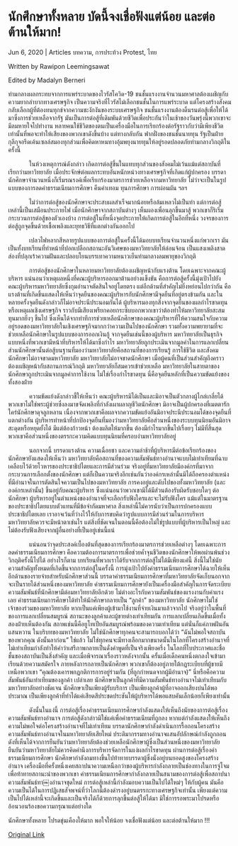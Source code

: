 # นักศึกษาทั้งหลาย บัดนี้จงเชื่อฟังแต่น้อย และต่อต้านให้มาก!

Jun 6, 2020 | Articles บทความ, การประท้วง Protest, ไทย





Written by Rawipon Leemingsawat

Edited by Madalyn Berneri

ท่ามกลางผลกระทบจากการแพร่ระบาดของไวรัสโควิด-19 ชนชั้นแรงงานจำนวนมหาศาลต้องเผชิญกับความยากลำบากทางเศรษฐกิจ เป็นความจริงที่ไวรัสไม่เลือกชนชั้นในการแพร่ระบาด แต่โครงสร้างสังคมกลับเลือกผู้ที่ต้องทนทุกข์จากความชะงักงันของระบบเศรษฐกิจ ชนชั้นแรงงานต้องดิ้นรนต่อสู้เพื่อให้ได้มาซึ่งการช่วยเหลือจากรัฐ มันเป็นการต่อสู้ที่เดิมพันด้วยชีวิตเพื่อประกันว่าในเช้าของวันพรุ่งนี้พวกเขาจะมีลมหายใจไปทำงาน หลายคนใช้ชีวิตของตนเป็นเครื่องมือในการเรียกร้องต่อรัฐราวกับว่ามีเพียงชีวิตเท่านั้นที่พอจะทำให้เสียงของพวกเขาดังขึ้นบ้าง แต่ทางกลับกัน ฟากฝั่งของชนชั้นนายทุน รัฐเป็นฝ่ายกุลีกุจอรีดเค้นเซลล์สมองทุกส่วนเพื่อคิดหาหนทางอุ้มพยุงนายทุนให้อยู่รอดปลอดภัยท่ามกลางวิกฤติในครั้งนี้

            ในห้วงเหตุการณ์ดังกล่าว เกิดการต่อสู้ขึ้นในแทบทุกส่วนของสังคมไม่เว้นแม้แต่สถาบันที่เรียกว่ามหาวิทยาลัย เมื่อประจักษ์ต่อผลกระทบอันหนักหน่วงทางเศรษฐกิจที่เกิดแก่ผู้ปกครอง บรรดานักศึกษาจำนวนหนึ่งก็เริ่มรณรงค์เพื่อเรียกร้องมาตรการช่วยเหลือจากมหาวิทยาลัย ไม่ว่าจะเป็นในรูปแบบของการลดค่าธรรมเนียมการศึกษา คืนค่าเทอม ทุนการศึกษา การผ่อนผัน ฯลฯ

            ไม่ว่าการต่อสู้ของนักศึกษาจะประสบผลสำเร็จมากน้อยหรือล้มเหลวไม่เป็นท่า แต่การต่อสู้เหล่านี้เป็นเสมือนประกายไฟ เมื่อนักศึกษาจากสถาบันต่างๆ เห็นผองเพื่อนลุกขึ้นมาสู้ พวกเขาก็ริเริ่มกระบวนการต่อสู้ของตัวเองบ้าง การต่อสู้ในที่หนึ่งจุดประกายให้เกิดการต่อสู้ในอีกที่หนึ่ง วงจรของการต่อสู้ถูกจุดขึ้นด้วยเชื้อเพลิงและยุทธวิธีที่แตกต่างกันออกไป

            เปลวไฟหลากสีหลายรูปแบบของการต่อสู้ในครั้งนี้ได้มอบบทเรียนจำนวนหนึ่งแก่พวกเรา มันเป็นทั้งบทเรียนที่ทำหน้าที่ปอกเปลือกสถานะอันวิเศษของมหาวิทยาลัยให้ล่อนจ้อน เป็นแสงเพลิงสาดส่องที่ปลุกเร้าความฝันและปลอบโยนบรรเทาความหนาวเย็นท่ามกลางลมพายุของวิกฤติ

            การต่อสู้ของนักศึกษาในหลายมหาวิทยาลัยต้องเผชิญหน้ากับแรงต้าน โดยเฉพาะจากคณะผู้บริหาร แน่นอนว่าเหตุผลหนึ่งที่คณะผู้บริหารออกมาต้านอย่างแข็งขัน คือการต่อสู้ครั้งนี้มุ่งเป้าไปยังคณะผู้บริหารมหาวิทยาลัยซึ่งกุมอำนาจตัดสินใจอยู่โดยตรง แต่อีกด้านที่สำคัญไม่ยิ่งหย่อนไปกว่ากัน คือแรงต้านที่เกิดขึ้นแสดงให้เห็นว่าจุดยืนของคณะผู้บริหารกับนักศึกษามีจุดยืนที่อยู่ตรงข้ามกัน และในหลายครั้งจุดยืนดังกล่าวก็ไม่อาจประนีประนอมกันได้ ผู้บริหารมองทุกสิ่งจากจุดยืนของผลกำไรขาดทุนหรือเหตุผลเชิงเศรษฐกิจ ราวกับมีเสียงเพรียกคอยกระซิบบอกพวกเขาว่าต้องทำให้มหาวิทยาลัยสะสมทุนมากยิ่งๆ ขึ้นไป ซึ่งเห็นได้จากท่าทีการช่วยเหลือนักศึกษาของคณะผู้บริหารที่ให้ความสนใจกับความอยู่รอดของมหาวิทยาลัยในเชิงเศรษฐกิจมากกว่าความเป็นไปของนักศึกษา รวมทั้งความพยายามที่จะช่วยเหลือนักศึกษาในรูปแบบของการออกเงินกู้ จากจุดยืนเช่นนี้ของผู้บริหาร มหาวิทยาลัยเป็นธุรกิจแบบหนึ่งที่พวกเขามีหน้าที่บริหารให้ได้มาซึ่งกำไร มหาวิทยาลัยถูกประเมินจากมูลค่าในการแลกเปลี่ยน ส่วนนักศึกษานั้นต่อสู้บนฐานที่มองว่ามหาวิทยาลัยคือสถานที่ของการเรียนรู้ การใช้ชีวิต และสังคม นักศึกษาไม่อาจขาดมหาวิทยาลัย มหาวิทยาลัยไม่อาจขาดนักศึกษา เมื่อผู้คนที่เป็นส่วนสำคัญถึงคราวต้องเผชิญหน้ากับสถานการณ์วิกฤติ มหาวิทยาลัยก็สมควรเข้าช่วยเหลือ มหาวิทยาลัยในสายตาของนักศึกษาถูกประเมินจากมูลค่าการใช้งาน ไม่ใช่เรื่องกำไรขาดทุน นี่คือจุดยืนหลักที่เป็นความขัดแย้งของทั้งสองฝ่าย

            ความขัดแย้งดังกล่าวชี้ให้เห็นว่า คณะผู้บริหารมิได้เป็นและมิอาจเป็นตัวกลางผู้ไกล่เกลี่ยได้ พวกเขาไม่ใช่พระผู้ช่วยซึ่งลงมาขจัดเพลิงที่กำลังเผาผลาญชีวิตนักศึกษา มิอาจเป็นผู้ปกครองที่เมตตารักใคร่นักศึกษาดุจลูกหลาน เนื่องจากพวกเขาคือผลจากความขัดแย้งอันมิอาจประนีประนอมได้ของจุดยืนที่แตกต่างกัน ผู้บริหารทำหน้าที่ปกป้องจุดยืนที่มองว่ามหาวิทยาลัยคือส่วนหนึ่งของระบบทุนนิยมอันมิอาจสะดุดหรือหยุดยั้งได้ มีแต่ต้องก้าวหน้า ต้องผลิตให้มากขึ้น ต้องมีกำไรมากขึ้นไปเรื่อยๆ ไม่มีที่สิ้นสุด พวกเขาคือส่วนหนึ่งของตรรกะความคิดแบบทุนนิยมที่ครอบงำมหาวิทยาลัยอยู่



            นอกจากนี้ บรรดาแรงต้าน ความเฉื่อยชา และความล่าช้าที่ผู้บริหารมีต่อข้อเรียกร้องของนักศึกษายังแสดงให้เห็นว่า มหาวิทยาลัยคือสถานที่ของความสัมพันธ์ทางอำนาจแบบไม่เท่าเทียมที่ฉาบเคลือบไว้ด้วยโวหารของประชาธิปไตยและการมีส่วนร่วม จริงอยู่ที่มหาวิทยาลัยมีองค์กรที่มาจากกระบวนการเลือกตั้งของนักศึกษา แต่ก็เป็นความจริงอีกเช่นกันว่าองค์กรเหล่านั้นมิได้ถือครองตำแหน่งที่มีอำนาจในการตัดสินใจความเป็นไปของมหาวิทยาลัย การคงอยู่และดับไปของทั้งมหาวิทยาลัย (และองค์กรเหล่านั้น) ขึ้นอยู่กับคณะผู้บริหาร ซึ่งแน่นอนว่าพวกเขามิได้มีส่วนต้องรับผิดรับชอบใดๆ ต่อนักศึกษา ผู้บริหารอยู่ในตำแหน่งของอำนาจที่จะเลือกรับฟังใครและจะไม่รับฟังใคร แม้แต่ในมาตรฐานของประชาธิปไตยแบบตัวแทนที่มีข้อจำกัดมหาศาล สิ่งเหล่านี้ไม่ควรนับว่าเป็นการปกครองแบบประชาธิปไตยเลย เราอาจเว้นที่ว่างไว้ให้กับการขบคิดว่ารูปแบบการมีส่วนร่วมในการบริหารมหาวิทยาลัยควรจะมีหน้าตาเช่นไร แต่สิ่งที่ชัดเจนในตอนนี้คือต้องไม่ใช่รูปแบบที่ผู้บริหารเป็นใหญ่ และไม่ต้องรับฟังเสียงจากผู้อื่นอย่างที่เป็นอยู่เช่นนี้แน่

            แน่นอนว่าจุดประสงค์เบื้องต้นที่สุดของการเรียกร้องมาตรการช่วยเหลือต่างๆ โดยเฉพาะการลดค่าธรรมเนียมการศึกษา คือความต้องการมาตรการเพื่อช่วยค้ำจุนชีวิตของนักศึกษาให้พอผ่านพ้นช่วงวิกฤติครั้งนี้ไปได้ อย่างไรก็ตาม บทเรียนที่พวกเราได้รับจากการต่อสู้ไม่ได้มีเพียงแค่นี้ สิ่งนี้ไม่ใช่นัยความสำคัญทั้งหมดที่เกิดขึ้นจากการต่อสู้ในครั้งนี้ การมุ่งเป้าไปยังค่าธรรมเนียมการศึกษาได้ฉายให้เห็นอีกด้านของรายจ่ายสำหรับนักศึกษาส่วนนี้ บรรดาค่าธรรมเนียมการศึกษาที่มหาวิทยาลัยจัดเก็บนอกจากจะเป็นรายได้ส่วนหนึ่งของมหาวิทยาลัย ค่าธรรมเนียมการศึกษายังเป็นเครื่องมือสำคัญในการจัดระเบียบความสัมพันธ์ที่นักศึกษามีต่อมหาวิทยาลัยอีกด้วย ไม่ต่างอะไรกับความสัมพันธ์ของแรงงานกับค่าแรงเลย ค่าธรรมเนียมการศึกษาได้ทำให้นักศึกษากลายเป็น “ลูกค้า” ของมหาวิทยาลัย นักศึกษาไม่ใช่เจ้าของร่วมของมหาวิทยาลัย หากเป็นแค่เพียงผู้เข้ามาใช้งานที่จ่ายเงินมาแล้วจากไป จริงอยู่ว่าในพื้นที่ของการแลกเปลี่ยนสมบูรณ์ สถานะของลูกค้าและผู้ขายต่างเท่าเทียมกัน การแลกเปลี่ยนเกิดขึ้นเมื่อทั้งสองฝ่ายเห็นต้องกัน สถาพเช่นนี้คือยูโทเปียอันสมบูรณ์พร้อมของความเท่าเทียม แต่นั่นก็แค่ภาพฝันอันแสนหวาน ในบริบทของมหาวิทยาลัย ไม่ใช่นักศึกษาทุกคนจะสามารถบอกได้ว่า “ฉันไม่พอใจสถาบันของพวกคุณ ดังนั้นลาก่อน” ใช่แล้ว ไม่ใช่ทุกคนจะมีทางเลือกมากขนาดนั้นในโลกที่โครงสร้างอำนาจที่ไม่เท่าเทียมกำลังทำให้คำว่าเสรีภาพกลายเป็นดั่งคำพูดที่เป็นจริงเพียงครึ่ง ในโลกที่ใบประกาศและชื่อชั้นของสถาบันเป็นสิ่งสำคัญ และเมื่อพิจารณาเรื่องราวหลังจากนั้น ครั้นเมื่อเด็กคนหนึ่งตกลงใจเข้ามาเรียนด้วยความสมัครใจ ภายหลังการกลายเป็นนักศึกษา พวกเขาก็ต้องอยู่ภายใต้กฎระเบียบที่ผู้ขายมีเหนือพวกเขา “คุณต้องเคารพกฎกติการการอยู่ร่วมกัน (ที่ถูกกำหนดจากผู้มีอำนาจ)” นี่หรือคือความสัมพันธ์อันเท่าเทียมของลูกค้า เปล่าเลย นักศึกษาเป็นลูกค้าที่มีความสัมพันธ์ทางอำนาจไม่เท่าเทียมกับมหาวิทยาลัยอย่างชัดเจน นักศึกษาเป็นเพียงผู้รับบริการ เป็นเพียงลูกค้าผู้ที่อาจออกเสียงบ่นได้พอประมาณ เป็นเพียงลูกค้าที่ทำได้แค่เสียดสีประชดประชันให้ผู้บริหารได้พอแสบคันเล็กน้อยก็เพียงเท่านั้น



            ดังนั้นในแง่นี้ การต่อสู้เรื่องค่าธรรมเนียมการศึกษากำลังแสดงให้เห็นถึงนัยของการต่อสู้เรื่องความสัมพันธ์ทางอำนาจ การต่อสู้ดังกล่าวมิใช่แค่เพื่อค่าธรรมเนียมที่ถูกลง หากแต่กำลังแสดงให้เห็นถึงความไม่พอใจต่อโครงสร้างอำนาจที่ไม่เท่าเทียม บรรดานักศึกษากำลังดำเนินการรื้อถอนโครงสร้างความสัมพันธ์ทางอำนาจในมหาวิทยาลัยเสียใหม่ ประติมากรรมทางอำนาจแสนอัปลักษณ์กำลังถูกถอน ดังที่เห็นได้จากการยืนยันว่ามหาวิทยาลัยต้องช่วยเหลือนักศึกษาผู้ซึ่งเป็นส่วนหนึ่งของมหาวิทยาลัย ยืนยันว่ามหาวิทยาลัยไม่ควรคิดคำนึงการบริหารจัดการในแง่ผลกำไรขาดทุน ผ่านการต่อสู้เรื่องค่าธรรมเนียมการศึกษา นักศึกษากำลังถมทางขึ้นไปท้าทายบรรดาผู้ซึ่งนั่งอยู่บนยอดสูงของโครงสร้างอำนาจ เครื่องมือที่ครั้งหนึ่งเคยสถาปนาความเหนือกว่าของผู้บริหารกำลังกลายเป็นช่องทางในการจู่โจมเพื่อท้าทายสถานะนำของพวกเขา ค่าธรรมเนียมการศึกษากำลังกลายเป็นสนามของการต่อสู้เพื่อสถาปนาความสัมพันธ์ทา￼งอำนาจชุดใหม่ การต่อสู้เหล่านี้กำลังมอบความเป็นไปได้ใหม่ๆ ให้กับผู้คน มันคือความเป็นได้ในการปฏิเสธสัจพจน์ที่ว่าโลกนี้ต้องดำรงอยู่บนตรรกะทางเศรษฐกิจเท่านั้น เพียงแต่ความเป็นไปได้เหล่านี้จะเกิดขึ้นและเป็นจริงได้ก็ด้วยการลุกขึ้นต่อสู้ให้ได้มา มิใช่การรอพระมาโปรดหรืออ้อนวอนร้องขอความกรุณาแต่อย่างใด 

นักศึกษาทั้งหลาย โปรดขุ่นเคืองให้มาก พอใจให้น้อย จงเชื่อฟังแต่น้อย และต่อต้านให้มาก !!!



[Original Link](https://www.dindeng.com/students-fighting-for-lower-fee/)